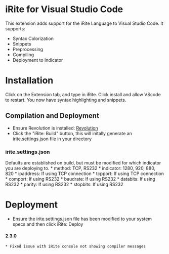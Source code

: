 iRite for Visual Studio Code
============================

This extension adds support for the iRite Language to Visual Studio
Code. It supports:

-   Syntax Colorization
-   Snippets
-   Preprocessing
-   Compiling
-   Deployment to Indicator

Installation
============

Click on the Extension tab, and type in iRite. Click install and allow
VScode to restart. You now have syntax highlighting and snippets.

Compilation and Deployment
--------------------------

-   Ensure Revolution is installed:
    [Revolution](https://www.ricelake.com/en-us/products/product-details/revolution-scale-software#/resources-downloads "Revolution Scale Software")
-   Click the "iRite: Build" button, this will initally generate an
    irite.settings.json file in your directory

### irite.settings.json

Defaults are established on build, but must be modified for which
indicator you are deploying to. \* method: TCP, RS232 \* indicator:
1280, 920, 880, 820 \* ipaddress: If using TCP connection \* tcpport: If
using TCP connection \* comport: If using RS232 \* baudrate: If using
RS232 \* databits: If using RS232 \* parity: If using RS232 \* stopbits:
If using RS232

Deployment
==========

-   Ensure the irite.settings.json file has been modified to your system
    specs and then click iRite: Deploy

#### 2.3.0
    * Fixed issue with iRite console not showing compiler messages
